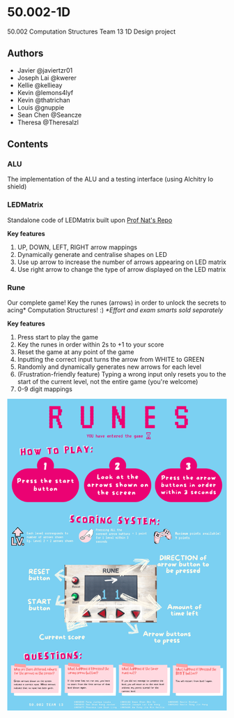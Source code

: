 # 50.002-1D

50.002 Computation Structures Team 13 1D Design project

## Authors

- Javier @javiertzr01
- Joseph Lai @kwerer
- Kellie @kellieay
- Kevin @lemons4lyf
- Kevin @thatrichan
- Louis @gnuppie
- Sean Chen @Seancze
- Theresa @Theresalzl

## Contents

### ALU

The implementation of the ALU and a testing interface (using Alchitry Io shield)

### LEDMatrix

Standalone code of LEDMatrix built upon [Prof Nat's Repo](https://github.com/natalieagus/SampleAlchitryProjects/tree/master/MatrixLEDTest)

**Key features**

1. UP, DOWN, LEFT, RIGHT arrow mappings
2. Dynamically generate and centralise shapes on LED
3. Use up arrow to increase the number of arrows appearing on LED matrix
4. Use right arrow to change the type of arrow displayed on the LED matrix

### Rune

Our complete game! Key the runes (arrows) in order to unlock the secrets to acing\* Computation Structures! :)
_\*Effort and exam smarts sold separately_

**Key features**

1. Press start to play the game
2. Key the runes in order within 2s to +1 to your score
3. Reset the game at any point of the game
4. Inputting the correct input turns the arrow from WHITE to GREEN
5. Randomly and dynamically generates new arrows for each level
6. (Frustration-friendly feature) Typing a wrong input only resets you to the start of the current level, not the entire game (you're welcome)
7. 0-9 digit mappings

![50.002 1D Poster](https://github.com/seancze/50.002-1d/blob/master/images/50.002_1d_poster.png)
